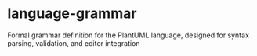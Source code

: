 # language-grammar
Formal grammar definition for the PlantUML language, designed for syntax parsing, validation, and editor integration
